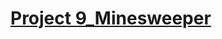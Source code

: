 # [Project 9_Minesweeper](https://colab.research.google.com/drive/1mqc8xfqtpg8tNtJ94m94y_-4Lx1BWN86#scrollTo=3_yAegYI6DJ8)


